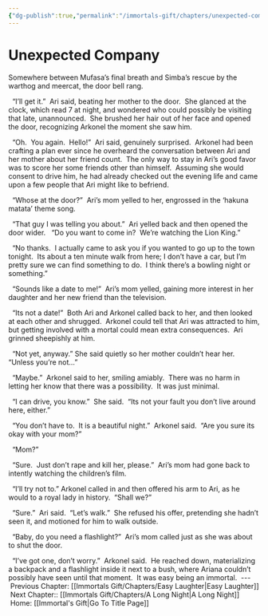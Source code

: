 ```yaml
---
{"dg-publish":true,"permalink":"/immortals-gift/chapters/unexpected-company/"}
---
```


# Unexpected Company

Somewhere between Mufasa’s final breath and Simba’s rescue by the warthog and meercat, the door bell rang.

  “I’ll get it.”  Ari said, beating her mother to the door.  She glanced at the clock, which read 7 at night, and wondered who could possibly be visiting that late, unannounced.  She brushed her hair out of her face and opened the door, recognizing Arkonel the moment she saw him.

  “Oh.  You again.  Hello!”  Ari said, genuinely surprised.  Arkonel had been crafting a plan ever since he overheard the conversation between Ari and her mother about her friend count.  The only way to stay in Ari’s good favor was to score her some friends other than himself.  Assuming she would consent to drive him, he had already checked out the evening life and came upon a few people that Ari might like to befriend.

  “Whose at the door?”  Ari’s mom yelled to her, engrossed in the ‘hakuna matata’ theme song.

  “That guy I was telling you about.”  Ari yelled back and then opened the door wider.   “Do you want to come in?  We’re watching the Lion King.”

  “No thanks.  I actually came to ask you if you wanted to go up to the town tonight.  Its about a ten minute walk from here; I don’t have a car, but I’m pretty sure we can find something to do.  I think there’s a bowling night or something.”

  “Sounds like a date to me!”  Ari’s mom yelled, gaining more interest in her daughter and her new friend than the television.

  “Its not a date!”  Both Ari and Arkonel called back to her, and then looked at each other and shrugged.  Arkonel could tell that Ari was attracted to him, but getting involved with a mortal could mean extra consequences.  Ari grinned sheepishly at him.

  “Not yet, anyway.” She said quietly so her mother couldn’t hear her.  “Unless you’re not…”

  “Maybe.”  Arkonel said to her, smiling amiably.  There was no harm in letting her know that there was a possibility.  It was just minimal.

  “I can drive, you know.”  She said.  “Its not your fault you don’t live around here, either.”

  “You don’t have to.  It is a beautiful night.”  Arkonel said.  “Are you sure its okay with your mom?”

  “Mom?”

  “Sure.  Just don’t rape and kill her, please.”  Ari’s mom had gone back to intently watching the children’s film. 

  “I’ll try not to.” Arkonel called in and then offered his arm to Ari, as he would to a royal lady in history.  “Shall we?”

  “Sure.”  Ari said.  “Let’s walk.”  She refused his offer, pretending she hadn’t seen it, and motioned for him to walk outside.

  “Baby, do you need a flashlight?”  Ari’s mom called just as she was about to shut the door.

  “I’ve got one, don’t worry.”  Arkonel said.  He reached down, materializing a backpack and a flashlight inside it next to a bush, where Ariana couldn’t possibly have seen until that moment.  It was easy being an immortal.
 ---
 Previous Chapter: [[Immortals Gift/Chapters/Easy Laughter\|Easy Laughter]]
 Next Chapter:: [[Immortals Gift/Chapters/A Long Night\|A Long Night]]
 Home: [[Immortal's Gift\|Go To Title Page]]